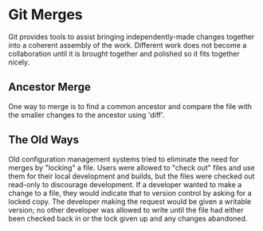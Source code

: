 # Git Merges

Git provides tools to assist bringing independently-made
changes together into a coherent assembly of the work. Different
work does not become a collaboration until it is brought together and
polished so it fits together nicely.


## Ancestor Merge

One way to merge is to find a common ancestor and compare
the file with the smaller changes to the ancestor using
'diff'.


## The Old Ways

Old configuration management systems tried to eliminate
the need for merges by "locking" a file. Users were allowed to
"check out" files and use them for their local development
and builds, but the files were checked out read-only to
discourage development. If a developer wanted to make a change
to a file, they would indicate that to version control by
asking for a locked copy. The developer making the request would
be given a writable version; no other developer was allowed
to write until the file had either been checked back in or the
lock given up and any changes abandoned.
